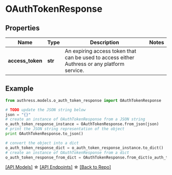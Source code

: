 # OAuthTokenResponse


## Properties
Name | Type | Description | Notes
------------ | ------------- | ------------- | -------------
**access_token** | **str** | An expiring access token that can be used to access either Authress or any platform service. | 

## Example

```python
from authress.models.o_auth_token_response import OAuthTokenResponse

# TODO update the JSON string below
json = "{}"
# create an instance of OAuthTokenResponse from a JSON string
o_auth_token_response_instance = OAuthTokenResponse.from_json(json)
# print the JSON string representation of the object
print OAuthTokenResponse.to_json()

# convert the object into a dict
o_auth_token_response_dict = o_auth_token_response_instance.to_dict()
# create an instance of OAuthTokenResponse from a dict
o_auth_token_response_from_dict = OAuthTokenResponse.from_dict(o_auth_token_response_dict)
```
[[API Models]](./README.md#documentation-for-models) ☆ [[API Endpoints]](./README.md#documentation-for-api-endpoints) ☆ [[Back to Repo]](../README.md)


